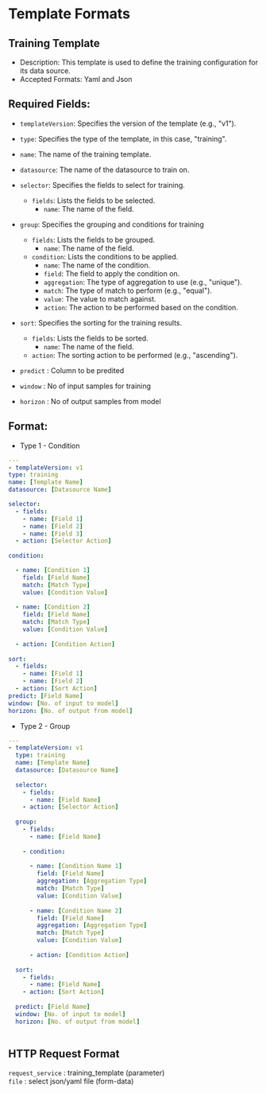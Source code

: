 # Template Formats

## Training Template

- Description: This template is used to define the training configuration for its data source.
- Accepted Formats: Yaml and Json
## Required Fields:
- `templateVersion`: Specifies the version of the template (e.g., "v1").
- `type`: Specifies the type of the template, in this case, "training".
- `name`: The name of the training template.
- `datasource`: The name of the datasource to train on.

- `selector`: Specifies the fields to select for training.
  - `fields`: Lists the fields to be selected.
    - `name`: The name of the field.

- `group`: Specifies the grouping and conditions for training
  - `fields`: Lists the fields to be grouped.
    - `name`: The name of the field.
  - `condition`: Lists the conditions to be applied.
    - `name`: The name of the condition.
    - `field`: The field to apply the condition on.
    - `aggregation`: The type of aggregation to use (e.g., "unique").
    - `match`: The type of match to perform (e.g., "equal").
    - `value`: The value to match against.
    - `action`: The action to be performed based on the condition.

- `sort`: Specifies the sorting for the training results.
  - `fields`: Lists the fields to be sorted.
    - `name`: The name of the field.
  - `action`: The sorting action to be performed (e.g., "ascending").
   
- `predict` : Column to be predited
- `window` : No of input samples for training
- `horizon` : No of output samples from model 

      
## Format:
  - Type 1 - Condition
    
  ```yaml
---
- templateVersion: v1
  type: training
  name: [Template Name]
  datasource: [Datasource Name]
  
  selector:
    - fields:
      - name: [Field 1]
      - name: [Field 2]
      - name: [Field 3]
    - action: [Selector Action]
    
  condition:

    - name: [Condition 1]
      field: [Field Name]
      match: [Match Type]
      value: [Condition Value]
      
    - name: [Condition 2]
      field: [Field Name]
      match: [Match Type]
      value: [Condition Value]
      
    - action: [Condition Action]
    
  sort:
    - fields:
      - name: [Field 1]
      - name: [Field 2]
    - action: [Sort Action]
  predict: [Field Name]
  window: [No. of input to model]
  horizon: [No. of output from model]
  ```
- Type 2 - Group

```yaml
---
- templateVersion: v1
  type: training
  name: [Template Name]
  datasource: [Datasource Name]
  
  selector:
    - fields:
      - name: [Field Name]
    - action: [Selector Action]
  
  group:
    - fields:
      - name: [Field Name]
      
    - condition:
    
      - name: [Condition Name 1]
        field: [Field Name]
        aggregation: [Aggregation Type]
        match: [Match Type]
        value: [Condition Value]
        
      - name: [Condition Name 2]
        field: [Field Name]
        aggregation: [Aggregation Type]
        match: [Match Type]
        value: [Condition Value]
        
      - action: [Condition Action]
  
  sort:
    - fields:
      - name: [Field Name]
    - action: [Sort Action]
    
  predict: [Field Name]
  window: [No. of input to model]
  horizon: [No. of output from model]
    
  ```

## HTTP Request Format

`request_service` : training_template (parameter)\
`file` : select json/yaml file (form-data)




  

  
